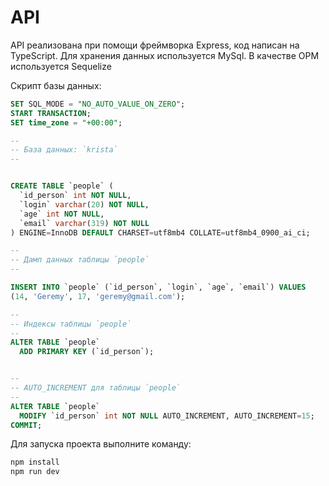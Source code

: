 # API

API реализована при помощи фреймворка Express, код написан на TypeScript. Для хранения данных используется MySql. В качестве ОРМ используется Sequelize

Скрипт базы данных:

```sql
SET SQL_MODE = "NO_AUTO_VALUE_ON_ZERO";
START TRANSACTION;
SET time_zone = "+00:00";

--
-- База данных: `krista`
--


CREATE TABLE `people` (
  `id_person` int NOT NULL,
  `login` varchar(20) NOT NULL,
  `age` int NOT NULL,
  `email` varchar(319) NOT NULL
) ENGINE=InnoDB DEFAULT CHARSET=utf8mb4 COLLATE=utf8mb4_0900_ai_ci;

--
-- Дамп данных таблицы `people`
--

INSERT INTO `people` (`id_person`, `login`, `age`, `email`) VALUES
(14, 'Geremy', 17, 'geremy@gmail.com');

--
-- Индексы таблицы `people`
--
ALTER TABLE `people`
  ADD PRIMARY KEY (`id_person`);


--
-- AUTO_INCREMENT для таблицы `people`
--
ALTER TABLE `people`
  MODIFY `id_person` int NOT NULL AUTO_INCREMENT, AUTO_INCREMENT=15;
COMMIT;

```

Для запуска проекта выполните команду:

```sh
npm install
npm run dev
```
